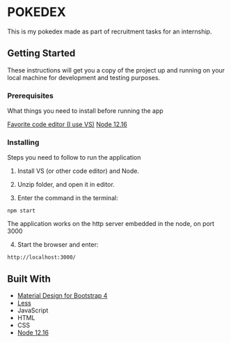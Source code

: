# POKEDEX

This is my pokedex made as part of recruitment tasks for an internship.

## Getting Started

These instructions will get you a copy of the project up and running on your local machine for development and testing purposes.

### Prerequisites

What things you need to install before running the app

[Favorite code editor (I use VS)](https://code.visualstudio.com/)
[Node 12.16](https://nodejs.org/en/)

### Installing

Steps you need to follow to run the application

1. Install VS (or other code editor) and Node.

2. Unzip folder, and open it in editor.

3. Enter the command in the terminal:

```
npm start
```

The application works on the http server embedded in the node, on port 3000

4. Start the browser and enter:

```
http://localhost:3000/
```
## Built With

* [Material Design for Bootstrap 4](https://mdbootstrap.com/)
* [Less](http://lesscss.org/)
* JavaScript
* HTML
* CSS
* [Node 12.16](https://nodejs.org/en/)
